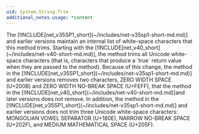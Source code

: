 ```yaml
---
uid: System.String.Trim
additional_notes.usage: *content
---
```


<p>The [!INCLUDE[net_v35SP1_short](~/includes/net-v35sp1-short-md.md)] and earlier versions maintain an internal list of white-space characters that this method trims. Starting with the [!INCLUDE[net_v40_short](~/includes/net-v40-short-md.md)], the method trims all Unicode white-space characters (that is, characters that produce a `true` return value when they are passed to the <xref href="System.Char.IsWhiteSpace(System.Char)"></xref> method). Because of this change, the <xref href="System.String.Trim"></xref> method in the [!INCLUDE[net_v35SP1_short](~/includes/net-v35sp1-short-md.md)] and earlier versions removes two characters, ZERO WIDTH SPACE (U+200B) and ZERO WIDTH NO-BREAK SPACE (U+FEFF), that the <xref href="System.String.Trim"></xref> method in the [!INCLUDE[net_v40_short](~/includes/net-v40-short-md.md)]and later versions does not remove. In addition, the <xref href="System.String.Trim"></xref> method in the [!INCLUDE[net_v35SP1_short](~/includes/net-v35sp1-short-md.md)] and earlier versions does not trim three Unicode white-space characters: MONGOLIAN VOWEL SEPARATOR (U+180E), NARROW NO-BREAK SPACE (U+202F), and MEDIUM MATHEMATICAL SPACE (U+205F).</p>



